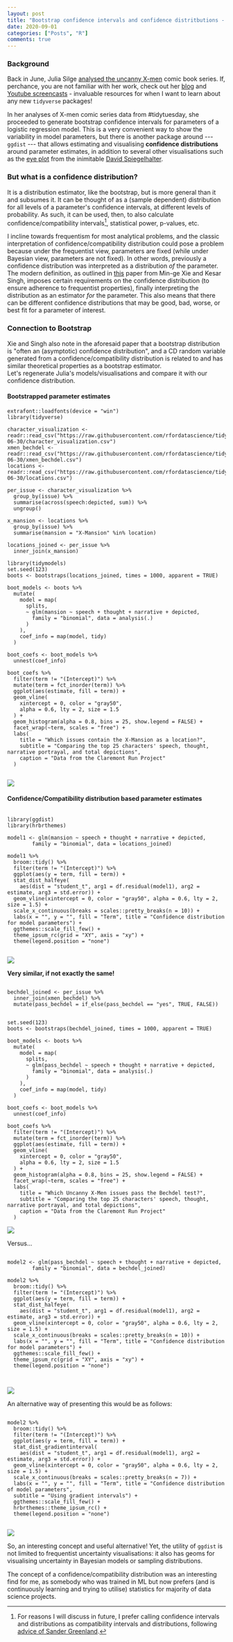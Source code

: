 ```yaml
---
layout: post
title: "Bootstrap confidence intervals and confidence distritbutions - application on X-men data using ggdist"
date: 2020-09-01
categories: ["Posts", "R"]
comments: true
---
```



### Background  

Back in June, Julia Silge [analysed the uncanny X-men](https://juliasilge.com/blog/uncanny-xmen/) comic book series. If, perchance, you are not familiar with her work, check out her [blog](https://juliasilge.com/blog) and [Youtube screencasts](https://juliasilge.com/category/tidymodels/) - invaluable resources for when I want to learn about any new `tidyverse` packages!    

In her analyses of X-men comic series data from #tidytuesday, she proceeded to generate bootstrap confidence intervals for parameters of a logistic regression model. This is a very convenient way to show the variability in model parameters, but there is another package around --- `ggdist` --- that allows estimating and visualising **confidence distributions** around parameter estimates, in addition to several other visualisations such as the [eye plot](https://rss.onlinelibrary.wiley.com/doi/epdf/10.1111/1467-985X.00120) from the inimitable [David Spiegelhalter](https://twitter.com/d_spiegel).   

### But what is a confidence distribution?  
It is a distribution estimator, like the bootstrap, but is more general than it and subsumes it. It can be thought of as a (sample dependent) distribution for all levels of a parameter's confidence intervals, at different levels of probability. As such, it can be used, then, to also calculate confidence/compatibility intervals[^1], statistical power, p-values, etc.   

[^1]: For reasons I will discuss in future, I prefer calling confidence intervals and distributions as compatibility intervals and distributions, following [advice of Sander Greenland](https://www.bmj.com/content/366/bmj.l5381).

I incline towards frequentism for most analytical problems, and the classic interpretation of confidence/compatibility distribution could pose a problem because under the frequentist view, parameters are fixed (while under Bayesian view, parameters are not fixed). In other words, previously a confidence distribution was interpreted as a distribution _of_ the parameter. The modern definition, as outlined in [this](https://www.stat.rutgers.edu/home/mxie/RCPapers/insr.12000.pdf) paper from Min-ge Xie and Kesar Singh, imposes certain requirements on the confidence distribution (to ensure adherence to frequentist properties), finally interpreting the distribution as an estimator _for_ the parameter. This also means that there can be different confidence distributions that may be good, bad, worse, or best fit for a parameter of interest.

### Connection to Bootstrap
Xie and Singh also note in the aforesaid paper that a bootstrap distribution is "often an (asymptotic) confidence distribution", and a CD random variable generated from a confidence/compatibility distribution is related to and has similar theoretical properties as a bootstrap estimator.  
Let's regenerate Julia's models/visualisations and compare it with our confidence distribution.

#### Bootstrapped parameter estimates

```{r}
extrafont::loadfonts(device = "win")
library(tidyverse)

character_visualization <- readr::read_csv("https://raw.githubusercontent.com/rfordatascience/tidytuesday/master/data/2020/2020-06-30/character_visualization.csv")
xmen_bechdel <- readr::read_csv("https://raw.githubusercontent.com/rfordatascience/tidytuesday/master/data/2020/2020-06-30/xmen_bechdel.csv")
locations <- readr::read_csv("https://raw.githubusercontent.com/rfordatascience/tidytuesday/master/data/2020/2020-06-30/locations.csv")

per_issue <- character_visualization %>%
  group_by(issue) %>%
  summarise(across(speech:depicted, sum)) %>%
  ungroup()

x_mansion <- locations %>%
  group_by(issue) %>%
  summarise(mansion = "X-Mansion" %in% location)

locations_joined <- per_issue %>%
  inner_join(x_mansion)

library(tidymodels)
set.seed(123)
boots <- bootstraps(locations_joined, times = 1000, apparent = TRUE)

boot_models <- boots %>%
  mutate(
    model = map(
      splits,
      ~ glm(mansion ~ speech + thought + narrative + depicted,
        family = "binomial", data = analysis(.)
      )
    ),
    coef_info = map(model, tidy)
  )

boot_coefs <- boot_models %>%
  unnest(coef_info)

boot_coefs %>%
  filter(term != "(Intercept)") %>%
  mutate(term = fct_inorder(term)) %>%
  ggplot(aes(estimate, fill = term)) +
  geom_vline(
    xintercept = 0, color = "gray50",
    alpha = 0.6, lty = 2, size = 1.5
  ) +
  geom_histogram(alpha = 0.8, bins = 25, show.legend = FALSE) +
  facet_wrap(~term, scales = "free") +
  labs(
    title = "Which issues contain the X-Mansion as a location?",
    subtitle = "Comparing the top 25 characters' speech, thought, narrative portrayal, and total depictions",
    caption = "Data from the Claremont Run Project"
  )


```

<a href="{{ site.baseurl }}/assets/img/bootstrap_dist_param_xmen_1.jpeg" target="_blank"><img src="{{ site.baseurl }}/assets/img/bootstrap_dist_param_xmen_1.jpeg"></a>  



#### Confidence/Compatibility distribution based parameter estimates

```{r}

library(ggdist)
library(hrbrthemes)

model1 <- glm(mansion ~ speech + thought + narrative + depicted,
        family = "binomial", data = locations_joined)

model1 %>% 
  broom::tidy() %>% 
  filter(term != "(Intercept)") %>% 
  ggplot(aes(y = term, fill = term)) +
  stat_dist_halfeye(
    aes(dist = "student_t", arg1 = df.residual(model1), arg2 = estimate, arg3 = std.error)) +
  geom_vline(xintercept = 0, color = "gray50", alpha = 0.6, lty = 2, size = 1.5) +
  scale_x_continuous(breaks = scales::pretty_breaks(n = 10)) +
  labs(x = "", y = "", fill = "Term", title = "Confidence distribution for model parameters") +
  ggthemes::scale_fill_few() +
  theme_ipsum_rc(grid = "XY", axis = "xy") +
  theme(legend.position = "none")


```

<a href="{{ site.baseurl }}/assets/img/confidence_dist_param_xmen_1.jpeg" target="_blank"><img src="{{ site.baseurl }}/assets/img/confidence_dist_param_xmen_1.jpeg"></a>  


**Very similar, if not exactly the same!**


```{r}

bechdel_joined <- per_issue %>%
  inner_join(xmen_bechdel) %>%
  mutate(pass_bechdel = if_else(pass_bechdel == "yes", TRUE, FALSE))


set.seed(123)
boots <- bootstraps(bechdel_joined, times = 1000, apparent = TRUE)

boot_models <- boots %>%
  mutate(
    model = map(
      splits,
      ~ glm(pass_bechdel ~ speech + thought + narrative + depicted,
        family = "binomial", data = analysis(.)
      )
    ),
    coef_info = map(model, tidy)
  )

boot_coefs <- boot_models %>%
  unnest(coef_info)

boot_coefs %>%
  filter(term != "(Intercept)") %>%
  mutate(term = fct_inorder(term)) %>%
  ggplot(aes(estimate, fill = term)) +
  geom_vline(
    xintercept = 0, color = "gray50",
    alpha = 0.6, lty = 2, size = 1.5
  ) +
  geom_histogram(alpha = 0.8, bins = 25, show.legend = FALSE) +
  facet_wrap(~term, scales = "free") +
  labs(
    title = "Which Uncanny X-Men issues pass the Bechdel test?",
    subtitle = "Comparing the top 25 characters' speech, thought, narrative portrayal, and total depictions",
    caption = "Data from the Claremont Run Project"
  )

```

<a href="{{ site.baseurl }}/assets/img/bootstrap_dist_param_xmen_2.jpeg" target="_blank"><img src="{{ site.baseurl }}/assets/img/bootstrap_dist_param_xmen_2.jpeg"></a>

Versus...




```{r}

model2 <- glm(pass_bechdel ~ speech + thought + narrative + depicted,
        family = "binomial", data = bechdel_joined)

model2 %>% 
  broom::tidy() %>% 
  filter(term != "(Intercept)") %>% 
  ggplot(aes(y = term, fill = term)) +
  stat_dist_halfeye(
    aes(dist = "student_t", arg1 = df.residual(model1), arg2 = estimate, arg3 = std.error)) +
  geom_vline(xintercept = 0, color = "gray50", alpha = 0.6, lty = 2, size = 1.5) +
  scale_x_continuous(breaks = scales::pretty_breaks(n = 10)) +
  labs(x = "", y = "", fill = "Term", title = "Confidence distribution for model parameters") +
  ggthemes::scale_fill_few() +
  theme_ipsum_rc(grid = "XY", axis = "xy") +
  theme(legend.position = "none")



```

<a href="{{ site.baseurl }}/assets/img/confidence_dist_param_xmen_2.jpeg" target="_blank"><img src="{{ site.baseurl }}/assets/img/confidence_dist_param_xmen_2.jpeg"></a>


An alternative way of presenting this would be as follows:

```{r}

model2 %>% 
  broom::tidy() %>% 
  filter(term != "(Intercept)") %>% 
  ggplot(aes(y = term, fill = term)) +
  stat_dist_gradientinterval(
    aes(dist = "student_t", arg1 = df.residual(model1), arg2 = estimate, arg3 = std.error)) +
  geom_vline(xintercept = 0, color = "gray50", alpha = 0.6, lty = 2, size = 1.5) +
  scale_x_continuous(breaks = scales::pretty_breaks(n = 7)) +
  labs(x = "", y = "", fill = "Term", title = "Confidence distribution of model parameters",
  subtitle = "Using gradient intervals") +
  ggthemes::scale_fill_few() +
  hrbrthemes::theme_ipsum_rc() +
  theme(legend.position = "none")


```

<a href="{{ site.baseurl }}/assets/img/confidence_dist_param_xmen_3.jpeg" target="_blank"><img src="{{ site.baseurl }}/assets/img/confidence_dist_param_xmen_3.jpeg"></a>



So, an interesting concept and useful alternative! Yet, the utility of `ggdist` is not limited to frequentist uncertainty visualisations: it also has geoms for visualising uncertainty in Bayesian models or sampling distributions.  

The concept of a confidence/compatibility distribution was an interesting find for me, as somebody who was trained in ML but now prefers (and is continuously learning and trying to utilise) statistics for majority of data science projects.  

